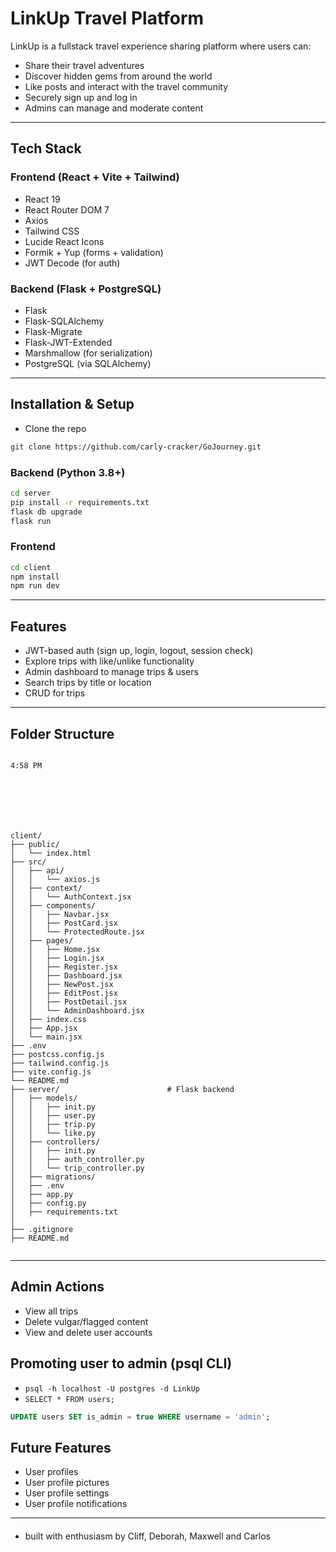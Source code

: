 # LinkUp Travel Platform

LinkUp is a fullstack travel experience sharing platform where users can:
- Share their travel adventures
- Discover hidden gems from around the world
- Like posts and interact with the travel community
- Securely sign up and log in
- Admins can manage and moderate content

---

## Tech Stack

### Frontend (React + Vite + Tailwind)
- React 19
- React Router DOM 7
- Axios
- Tailwind CSS
- Lucide React Icons
- Formik + Yup (forms + validation)
- JWT Decode (for auth)

### Backend (Flask + PostgreSQL)
- Flask
- Flask-SQLAlchemy
- Flask-Migrate
- Flask-JWT-Extended
- Marshmallow (for serialization)
- PostgreSQL (via SQLAlchemy)

---

## Installation & Setup
- Clone the repo
```bash
git clone https://github.com/carly-cracker/GoJourney.git
```

### Backend (Python 3.8+)
```bash
cd server
pip install -r requirements.txt
flask db upgrade
flask run
```

### Frontend
```bash
cd client
npm install
npm run dev
```

---

## Features
- JWT-based auth (sign up, login, logout, session check)
- Explore trips with like/unlike functionality
- Admin dashboard to manage trips & users
- Search trips by title or location
- CRUD for trips

---

## Folder Structure

```
	
4:58 PM







client/
├── public/
│   └── index.html
├── src/
│   ├── api/
│   │   └── axios.js
│   ├── context/
│   │   └── AuthContext.jsx
│   ├── components/
│   │   ├── Navbar.jsx
│   │   ├── PostCard.jsx
│   │   └── ProtectedRoute.jsx
│   ├── pages/
│   │   ├── Home.jsx
│   │   ├── Login.jsx
│   │   ├── Register.jsx
│   │   ├── Dashboard.jsx        
│   │   ├── NewPost.jsx
│   │   ├── EditPost.jsx
│   │   ├── PostDetail.jsx
│   │   └── AdminDashboard.jsx    
│   ├── index.css                
│   ├── App.jsx
│   └── main.jsx
├── .env                         
├── postcss.config.js
├── tailwind.config.js
├── vite.config.js
└── README.md
├── server/                        # Flask backend
│   ├── models/
│   │   ├── init.py
│   │   ├── user.py
│   │   ├── trip.py
│   │   └── like.py
│   ├── controllers/
│   │   ├── init.py
│   │   ├── auth_controller.py
│   │   └── trip_controller.py
│   ├── migrations/                
│   ├── .env                       
│   ├── app.py                     
│   ├── config.py                  
│   ├── requirements.txt
│
├── .gitignore
├── README.md


```

---

## Admin Actions
- View all trips
- Delete vulgar/flagged content
- View and delete user accounts

## Promoting user to admin (psql CLI)
- `psql -h localhost -U postgres -d LinkUp`
- `SELECT * FROM users;`
```sql
UPDATE users SET is_admin = true WHERE username = 'admin';
```
## Future Features
- User profiles
- User profile pictures
- User profile settings
- User profile notifications
---
####
- built with enthusiasm by Cliff, Deborah, Maxwell and Carlos